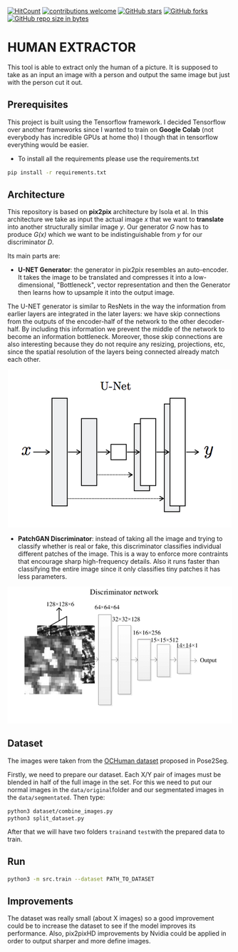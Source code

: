 [![HitCount](http://hits.dwyl.io/adriacabeza/Unnamed.svg)](http://hits.dwyl.io/adriacabeza/Unnamed)
[![contributions welcome](https://img.shields.io/badge/contributions-welcome-brightgreen.svg?style=flat)](https://github.com/adriacabeza/Unnamed)
[![GitHub stars](https://img.shields.io/github/stars/adriacabeza/Unnamed.svg)](https://GitHub.com/adriacabeza/Unnamed/stargazers/)
[![GitHub forks](https://img.shields.io/github/forks/adriacabeza/Unnamed.svg)](https://GitHub.com/adriacabeza/Unnamed/network/)
[![GitHub repo size in bytes](https://img.shields.io/github/repo-size/adriacabeza/Unnamed.svg)](https://github.com/adriacabeza/Unnamed)


# HUMAN EXTRACTOR
This tool is able to extract only the human of a picture. It is supposed to take as an input an image with a person and output the same image but just with the person cut it out. 

## Prerequisites
This project is built using the Tensorflow framework. I decided Tensorflow over another frameworks since I wanted to train on **Google Colab** (not everybody has incredible GPUs at home tho) I though that in tensorflow everything would be easier.

- To install all the requirements please use the requirements.txt

```bash
pip install -r requirements.txt
```
## Architecture
This repository is based on **pix2pix** architecture by Isola et al. In this architecture we take as input the actual image *x* that we want to **translate** into another structurally similar image *y*. Our generator *G* now has to produce *G(x)* which we want to be indistinguishable from *y* for our discriminator *D*.

Its main parts are:
- **U-NET Generator**: the generator in pix2pix resembles an auto-encoder. It takes the image to be translated and compresses it into a low-dimensional, "Bottleneck", vector representation and then the Generator then learns how to upsample it into the output image.

The U-NET generator is similar to ResNets in the way the information from earlier layers are integrated in the later layers: we have skip connections from the outputs of the encoder-half of the network to the other decoder-half. By including this information we prevent the middle of the network to become an information bottleneck. Moreover, those skip connections are also interesting because they do not require any resizing, projections, etc, since the spatial resolution of the layers being connected already match each other.
 <p align="center">
  <img src="docs/U-net.png">
</p>

 - **PatchGAN Discriminator**: instead of taking all the image and trying to classify whether is real or fake, this discriminator classifies individual different patches of the image. This is a way to enforce more contraints that encourage sharp high-frequency details. Also it runs faster than classifying the entire image since it only classifies tiny patches it has less parameters.
 <p align="center">
  <img src="docs/patch_gan.png">
</p>


## Dataset
The images were taken from the [OCHuman dataset](https://github.com/liruilong940607/OCHumanApi) proposed in Pose2Seg.

Firstly, we need to prepare our dataset. Each X/Y pair of images must be blended in half of the full image in the set. For this we need to put our normal images in the ```data/original```folder and our segmentated images in the ```data/segmentated```. Then type:

```
python3 dataset/combine_images.py  
python3 split_dataset.py
```

After that we will have two folders ```train```and ```test```with the prepared data to train.

## Run

```bash
python3 -m src.train --dataset PATH_TO_DATASET
```

## Improvements

The dataset was really small (about X images) so a good improvement could be to increase the dataset to see if the model improves its performance. Also, pix2pixHD improvements by Nvidia could be applied in order to output sharper and more define images. 
